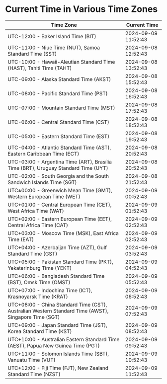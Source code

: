 # Current Time in Various Time Zones

| Time Zone | Current Time |
|-----------|--------------|
| UTC-12:00 - Baker Island Time (BIT) | 2024-09-09 11:52:43 |
| UTC-11:00 - Niue Time (NUT), Samoa Standard Time (SST) | 2024-09-08 12:52:43 |
| UTC-10:00 - Hawaii-Aleutian Standard Time (HAST), Tahiti Time (TAHT) | 2024-09-08 13:52:43 |
| UTC-09:00 - Alaska Standard Time (AKST) | 2024-09-08 15:52:43 |
| UTC-08:00 - Pacific Standard Time (PST) | 2024-09-08 16:52:43 |
| UTC-07:00 - Mountain Standard Time (MST) | 2024-09-08 17:52:43 |
| UTC-06:00 - Central Standard Time (CST) | 2024-09-08 18:52:43 |
| UTC-05:00 - Eastern Standard Time (EST) | 2024-09-08 19:52:43 |
| UTC-04:00 - Atlantic Standard Time (AST), Eastern Caribbean Time (ECT) | 2024-09-08 20:52:43 |
| UTC-03:00 - Argentina Time (ART), Brasília Time (BRT), Uruguay Standard Time (UYT) | 2024-09-08 20:52:43 |
| UTC-02:00 - South Georgia and the South Sandwich Islands Time (SGT) | 2024-09-08 21:52:43 |
| UTC±00:00 - Greenwich Mean Time (GMT), Western European Time (WET) | 2024-09-09 00:52:43 |
| UTC+01:00 - Central European Time (CET), West Africa Time (WAT) | 2024-09-09 01:52:43 |
| UTC+02:00 - Eastern European Time (EET), Central Africa Time (CAT) | 2024-09-09 02:52:43 |
| UTC+03:00 - Moscow Time (MSK), East Africa Time (EAT) | 2024-09-09 02:52:43 |
| UTC+04:00 - Azerbaijan Time (AZT), Gulf Standard Time (GST) | 2024-09-09 03:52:43 |
| UTC+05:00 - Pakistan Standard Time (PKT), Yekaterinburg Time (YEKT) | 2024-09-09 04:52:43 |
| UTC+06:00 - Bangladesh Standard Time (BST), Omsk Time (OMST) | 2024-09-09 05:52:43 |
| UTC+07:00 - Indochina Time (ICT), Krasnoyarsk Time (KRAT) | 2024-09-09 06:52:43 |
| UTC+08:00 - China Standard Time (CST), Australian Western Standard Time (AWST), Singapore Time (SGT) | 2024-09-09 07:52:43 |
| UTC+09:00 - Japan Standard Time (JST), Korea Standard Time (KST) | 2024-09-09 08:52:43 |
| UTC+10:00 - Australian Eastern Standard Time (AEST), Papua New Guinea Time (PGT) | 2024-09-09 09:52:43 |
| UTC+11:00 - Solomon Islands Time (SBT), Vanuatu Time (VUT) | 2024-09-09 10:52:43 |
| UTC+12:00 - Fiji Time (FJT), New Zealand Standard Time (NZST) | 2024-09-09 11:52:43 |

